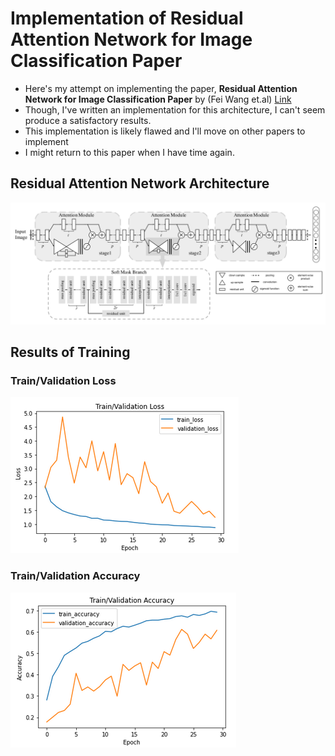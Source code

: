 # Implementation of Residual Attention Network for Image Classification Paper
- Here's my attempt on implementing the paper, **Residual Attention Network for Image Classification Paper** by (Fei Wang et.al) [Link](https://arxiv.org/abs/1704.06904)
- Though, I've written an implementation for this architecture, I can't seem produce a satisfactory results.
- This implementation is likely flawed and I'll move on other papers to implement
- I might return to this paper when I have time again.

## Residual Attention Network Architecture
![Resnet Attention Network Architecture](images/resnet_attn_architecture.png)

## Results of Training

### Train/Validation Loss
![Training Loss](images/train_loss.png)

### Train/Validation Accuracy
![Training Loss](images/train_accuracy.png)